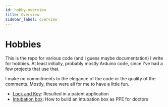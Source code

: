 ```yaml
---
id: hobby-overview
title: Overview 
sidebar_label: overview
---
```


# Hobbies

This is the repo for various code (and I guess maybe documentation) I write for hobbies.  At least initially, probably mostly Arduino code, since I've had a few projects that use that.  

I make no commitments to the elegance of the code or the quality of the comments.  Mostly, these were all for me to have a little fun.

* [Lock and Key](lock-n-key):  Resulted in a patent application
* [Intubation box](Intubation-Box): How to build an intubation box as PPE for doctors 
